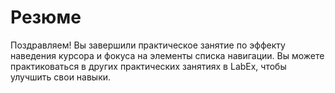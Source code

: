 # Резюме

Поздравляем! Вы завершили практическое занятие по эффекту наведения курсора и фокуса на элементы списка навигации. Вы можете практиковаться в других практических занятиях в LabEx, чтобы улучшить свои навыки.
